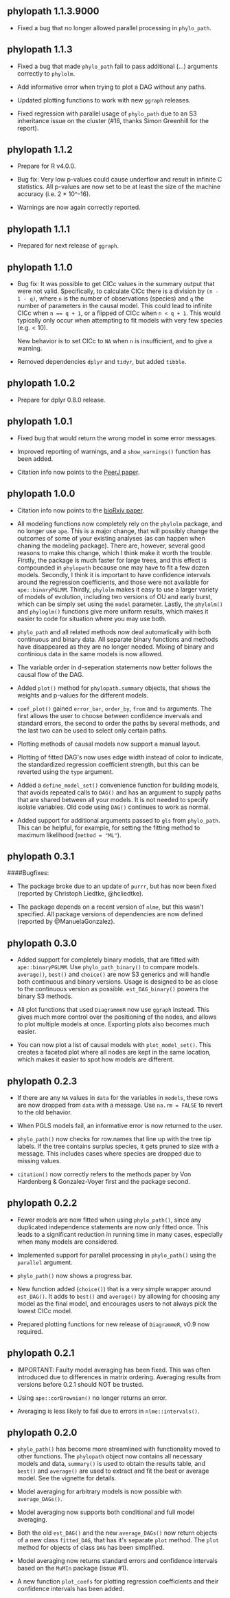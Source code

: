 phylopath 1.1.3.9000
--------------------------------------------------------------------------------

* Fixed a bug that no longer allowed parallel processing in `phylo_path`.

phylopath 1.1.3
--------------------------------------------------------------------------------

* Fixed a bug that made `phylo_path` fail to pass additional (...) 
  arguments correctly to `phylolm`.

* Add informative error when trying to plot a DAG without any paths.

* Updated plotting functions to work with new `ggraph` releases.

* Fixed regression with parallel usage of `phylo_path` due to an S3 
  inheritance issue on the cluster (#16, thanks Simon Greenhill for the report).

phylopath 1.1.2
--------------------------------------------------------------------------------

* Prepare for R v4.0.0.

* Bug fix: Very low p-values could cause underflow and result in infinite C 
  statistics. All p-values are now set to be at least the size of the machine
  accuracy (i.e. 2 * 10^-16).
  
* Warnings are now again correctly reported.

phylopath 1.1.1
--------------------------------------------------------------------------------

* Prepared for next release of `ggraph`.

phylopath 1.1.0
--------------------------------------------------------------------------------

* Bug fix: It was possible to get CICc values in the summary output that were
  not valid. Specifically, to calculate CICc there is a division by 
  `(n - 1 - q)`, where `n` is the number of observations (species) and `q` the 
  number of parameters in the causal model. This could lead to infinite CICc
  when `n == q + 1`, or a flipped of CICc when `n < q + 1`. This would typically
  only occur when attempting to fit models with very few species (e.g. < 10).
  
  New behavior is to set CICc to `NA` when `n` is insufficient, and to give a
  warning.
  
* Removed dependencies `dplyr` and `tidyr`, but added `tibble`.

phylopath 1.0.2
--------------------------------------------------------------------------------

* Prepare for dplyr 0.8.0 release.

phylopath 1.0.1
--------------------------------------------------------------------------------

* Fixed bug that would return the wrong model in some error messages.

* Improved reporting of warnings, and a `show_warnings()` function has been 
  added.

* Citation info now points to the [PeerJ paper](https://doi.org/10.7717/peerj.4718).

phylopath 1.0.0
--------------------------------------------------------------------------------

* Citation info now points to the [bioRxiv paper](https://www.biorxiv.org/content/10.1101/212068v1).

* All modeling functions now completely rely on the `phylolm` package, and no 
  longer use `ape`. This is a major change, that will possibly change the 
  outcomes of some of your existing analyses (as can happen when chaning 
  the modeling package). There are, however, several good reasons to make this 
  change, which I think make it worth the trouble. Firstly, the package is much
  faster for large trees, and this effect is compounded in `phylopath` because 
  one may have to fit a few dozen models. Secondly, I think it is important to 
  have confidence intervals around the regression coefficients, and those were 
  not available for `ape::binaryPGLMM`. Thirdly, `phylolm` makes it easy to use 
  a larger variety of models of evolution, including two versions of OU and 
  early burst, which can be simply set using the `model` parameter. Lastly, the
  `phylolm()` and `phyloglm()` functions give more uniform results, which makes 
  it easier to code for situation where you may use both.

* `phylo_path` and all related methods now deal automatically with both 
  continuous and binary data. All separate binary functions and methods have
  disappeared as they are no longer needed. Mixing of binary and continious
  data in the same models is now allowed.
  
* The variable order in d-seperation statements now better follows the causal
  flow of the DAG.

* Added `plot()` method for `phylopath.summary` objects, that shows the weights
  and p-values for the different models.
  
* `coef_plot()` gained `error_bar`, `order_by`, `from` and `to` arguments. The 
  first allows the user to choose between confidence invervals and standard 
  errors, the second to order the paths by several methods, and the last two
  can be used to select only certain paths.
  
* Plotting methods of causal models now support a manual layout.

* Plotting of fitted DAG's now uses edge width instead of color to indicate, 
  the standardized regression coefficient strength, but this can be reverted 
  using the `type` argument.

* Added a `define_model_set()` convenience function for building models, that 
  avoids repeated calls to `DAG()` and has an argument to supply paths that are 
  shared between all your models. It is not needed to specify isolate variables.
  Old code using `DAG()` continues to work as normal.

* Added support for additional arguments passed to `gls` from `phylo_path`. This
  can be helpful, for example, for setting the fitting method to maximum 
  likelihood (`method = "ML"`).

phylopath 0.3.1
--------------------------------------------------------------------------------

####Bugfixes:

* The package broke due to an update of `purrr`, but has now been fixed 
  (reported by Christoph Liedtke, @hcliedtke).
  
* The package depends on a recent version of `nlme`, but this wasn't specified.
  All package versions of dependencies are now defined (reported by 
  @ManuelaGonzalez).

phylopath 0.3.0
--------------------------------------------------------------------------------

* Added support for completely binary models, that are fitted with 
  `ape::binaryPGLMM`. Use `phylo_path_binary()` to compare models. `average()`,
  `best()` and `choice()` are now S3 generics and will handle both continuous
  and binary versions. Usage is designed to be as close to the continuous version
  as possible. `est_DAG_binary()` powers the binary S3 methods.

* All plot functions that used `DiagrammeR` now use `ggraph` instead. This gives
  much more control over the positioning of the nodes, and allows to plot 
  multiple models at once. Exporting plots also becomes much easier.

* You can now plot a list of causal models with `plot_model_set()`. This 
  creates a faceted plot where all nodes are kept in the same location, which 
  makes it easier to spot how models are different.

phylopath 0.2.3
--------------------------------------------------------------------------------

* If there are any `NA` values in `data` for the variables in `models`, these
  rows are now dropped from `data` with a message. Use `na.rm = FALSE` to revert
  to the old behavior.

* When PGLS models fail, an informative error is now returned to the user.

* `phylo_path()` now checks for row.names that line up with the tree tip labels.
  If the tree contains surplus species, it gets pruned to size with a message.
  This includes cases where species are dropped due to missing values.
  
* `citation()` now correctly refers to the methods paper by Von Hardenberg &
  Gonzalez-Voyer first and the package second.

phylopath 0.2.2
--------------------------------------------------------------------------------

* Fewer models are now fitted when using `phylo_path()`, since any duplicated
  independence statements are now only fitted once. This leads to a significant
  reduction in running time in many cases, especially when many models are
  considered.
  
* Implemented support for parallel processing in `phylo_path()` using the
  `parallel` argument.
  
* `phylo_path()` now shows a progress bar. 

* New function added (`choice()`) that is a very simple wrapper around 
  `est_DAG()`. It adds to `best()` and `average()` by allowing for choosing
  any model as the final model, and encourages users to not always pick the 
  lowest CICc model.
  
* Prepared plotting functions for new release of `DiagrammeR`, v0.9 now
  required.


phylopath 0.2.1
--------------------------------------------------------------------------------

* IMPORTANT: Faulty model averaging has been fixed. This was often introduced
  due to differences in matrix ordering. Averaging results from versions before
  0.2.1 should NOT be trusted.

* Using `ape::corBrownian()` no longer returns an error.

* Averaging is less likely to fail due to errors in `nlme::intervals()`.


phylopath 0.2.0
--------------------------------------------------------------------------------

* `phylo_path()` has become more streamlined with functionality moved to other
  functions. The `phylopath` object now contains all necessary models and data,
  `summary()` is used to obtain the results table, and `best()` and `average()` 
  are used to extract and fit the best or average model. See the vignette for
  details.

* Model averaging for arbitrary models is now possible with `average_DAGs()`.

* Model averaging now supports both conditional and full model averaging.

* Both the old `est_DAG()` and the new `average_DAGs()` now return objects of a
  new class `fitted_DAG`, that has it's separate `plot` method. The `plot` 
  method for objects of class `DAG` has been simplified.

* Model averaging now returns standard errors and confidence intervals based on
  the `MuMIn` package (issue #1).
  
* A new function `plot_coefs` for plotting regression coefficients and their
  confidence intervals has been added.
  
